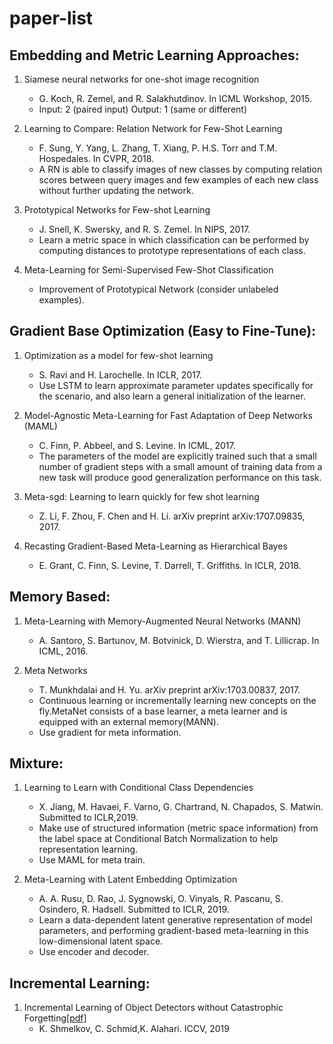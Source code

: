 # paper-list

## Embedding and Metric Learning Approaches:
1. Siamese neural networks for one-shot image recognition 
    * G. Koch, R. Zemel, and R. Salakhutdinov. In ICML Workshop, 2015.
    * Input: 2 (paired input) Output: 1 (same or different)

2. Learning to Compare: Relation Network for Few-Shot Learning
    * F. Sung, Y. Yang, L. Zhang, T. Xiang, P. H.S. Torr and T.M. Hospedales. In CVPR, 2018.
    * A RN is able to classify images of new classes by computing relation scores between query images and few examples of each new class without further updating the network.

3. Prototypical Networks for Few-shot Learning
    * J. Snell, K. Swersky, and R. S. Zemel. In NIPS, 2017.
    * Learn a metric space in which classification can be performed by computing distances to prototype representations of each class.

4. Meta-Learning for Semi-Supervised Few-Shot Classification
    * Improvement of Prototypical Network (consider unlabeled examples).

## Gradient Base Optimization (Easy to Fine-Tune):
1. Optimization as a model for few-shot learning
    * S. Ravi and H. Larochelle. In ICLR, 2017.
    * Use LSTM to learn approximate parameter updates specifically for the scenario, and also learn a general initialization of the learner.

2. Model-Agnostic Meta-Learning for Fast Adaptation of Deep Networks (MAML)
    * C. Finn, P. Abbeel, and S. Levine. In ICML, 2017.
    * The parameters of the model are explicitly trained such that a small number of gradient steps with a small amount of training data from a new task will produce good generalization performance on this task.

3. Meta-sgd: Learning to learn quickly for few shot learning
    * Z. Li, F. Zhou, F. Chen and H. Li. arXiv preprint arXiv:1707.09835, 2017.

4. Recasting Gradient-Based Meta-Learning as Hierarchical Bayes
    * E. Grant, C. Finn, S. Levine, T. Darrell, T. Griffiths. In ICLR, 2018.
    
## Memory Based:
1. Meta-Learning with Memory-Augmented Neural Networks (MANN)
    * A. Santoro, S. Bartunov, M. Botvinick, D. Wierstra, and T. Lillicrap. In ICML, 2016.

2. Meta Networks
    * T. Munkhdalai and H. Yu. arXiv preprint arXiv:1703.00837, 2017.
    * Continuous learning or incrementally learning new concepts on the fly.MetaNet consists of a base learner, a meta learner and is equipped with an external memory(MANN).
    * Use gradient for meta information.

## Mixture:
1. Learning to Learn with Conditional Class Dependencies
    * X. Jiang, M. Havaei, F. Varno, G. Chartrand, N. Chapados, S. Matwin. Submitted to ICLR,2019.
    * Make use of structured information (metric space information) from the label space at Conditional Batch Normalization to help representation learning. 
    * Use MAML for meta train.

2. Meta-Learning with Latent Embedding Optimization
    * A. A. Rusu, D. Rao, J. Sygnowski, O. Vinyals, R. Pascanu, S. Osindero, R. Hadsell. Submitted to ICLR, 2019.
    * Learn a data-dependent latent generative representation of model parameters, and performing gradient-based meta-learning in this low-dimensional latent space.
    * Use encoder and decoder.

## Incremental Learning:
1. Incremental Learning of Object Detectors without Catastrophic Forgetting[[pdf]](https://arxiv.org/pdf/1708.06977.pdf)
    * K. Shmelkov, C. Schmid,K. Alahari. ICCV, 2019
